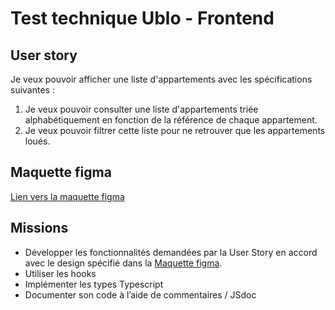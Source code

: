 # Test technique Ublo - Frontend

## User story

Je veux pouvoir afficher une liste d'appartements avec les spécifications suivantes :

1. Je veux pouvoir consulter une liste d'appartements triée alphabétiquement en fonction de la référence de chaque appartement.
2. Je veux pouvoir filtrer cette liste pour ne retrouver que les appartements loués.

## Maquette figma
[Lien vers la maquette figma](https://www.figma.com/file/RoOFBQGqlNgdLvSG2GKbKx/Test-technique-Front-2024?type=design&node-id=0%3A1&mode=design&t=aB2OgZMO6sGrtq0N-1)

## Missions

- Développer les fonctionnalités demandées par la User Story en accord avec le design spécifié dans la [Maquette figma](https://www.figma.com/file/RoOFBQGqlNgdLvSG2GKbKx/Test-technique-Front-2024?type=design&node-id=0%3A1&mode=design&t=aB2OgZMO6sGrtq0N-1).
- Utiliser les hooks
- Implémenter les types Typescript
- Documenter son code à l’aide de commentaires / JSdoc
